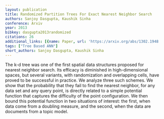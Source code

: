 ```yaml
---
layout: publication
title: Randomized Partition Trees For Exact Nearest Neighbor Search
authors: Sanjoy Dasgupta, Kaushik Sinha
conference: Arxiv
year: 2013
bibkey: dasgupta2013randomized
citations: 26
additional_links: [{name: Paper, url: 'https://arxiv.org/abs/1302.1948'}]
tags: ["Tree Based ANN"]
short_authors: Sanjoy Dasgupta, Kaushik Sinha
---
```

The k-d tree was one of the first spatial data structures proposed for
nearest neighbor search. Its efficacy is diminished in high-dimensional spaces,
but several variants, with randomization and overlapping cells, have proved to
be successful in practice. We analyze three such schemes. We show that the
probability that they fail to find the nearest neighbor, for any data set and
any query point, is directly related to a simple potential function that
captures the difficulty of the point configuration. We then bound this
potential function in two situations of interest: the first, when data come
from a doubling measure, and the second, when the data are documents from a
topic model.